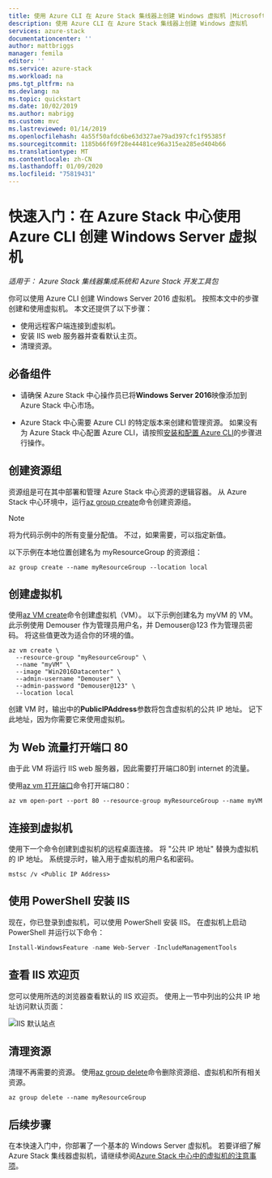```yaml
---
title: 使用 Azure CLI 在 Azure Stack 集线器上创建 Windows 虚拟机 |Microsoft Docs
description: 使用 Azure CLI 在 Azure Stack 集线器上创建 Windows 虚拟机
services: azure-stack
documentationcenter: ''
author: mattbriggs
manager: femila
editor: ''
ms.service: azure-stack
ms.workload: na
pms.tgt_pltfrm: na
ms.devlang: na
ms.topic: quickstart
ms.date: 10/02/2019
ms.author: mabrigg
ms.custom: mvc
ms.lastreviewed: 01/14/2019
ms.openlocfilehash: 4a55f50afdc6be63d327ae79ad397cfc1f95385f
ms.sourcegitcommit: 1185b66f69f28e44481ce96a315ea285ed404b66
ms.translationtype: MT
ms.contentlocale: zh-CN
ms.lasthandoff: 01/09/2020
ms.locfileid: "75819431"
---
```

# <a name="quickstart-create-a-windows-server-virtual-machine-using-azure-cli-in-azure-stack-hub"></a>快速入门：在 Azure Stack 中心使用 Azure CLI 创建 Windows Server 虚拟机

*适用于： Azure Stack 集线器集成系统和 Azure Stack 开发工具包*

你可以使用 Azure CLI 创建 Windows Server 2016 虚拟机。 按照本文中的步骤创建和使用虚拟机。 本文还提供了以下步骤：

* 使用远程客户端连接到虚拟机。
* 安装 IIS web 服务器并查看默认主页。
* 清理资源。

## <a name="prerequisites"></a>必备组件

* 请确保 Azure Stack 中心操作员已将**Windows Server 2016**映像添加到 Azure Stack 中心市场。

* Azure Stack 中心需要 Azure CLI 的特定版本来创建和管理资源。 如果没有为 Azure Stack 中心配置 Azure CLI，请按照[安装和配置 Azure CLI](azure-stack-version-profiles-azurecli2.md)的步骤进行操作。

## <a name="create-a-resource-group"></a>创建资源组

资源组是可在其中部署和管理 Azure Stack 中心资源的逻辑容器。 从 Azure Stack 中心环境中，运行[az group create](/cli/azure/group#az-group-create)命令创建资源组。

> [!NOTE]
>  将为代码示例中的所有变量分配值。 不过，如果需要，可以指定新值。

以下示例在本地位置创建名为 myResourceGroup 的资源组：

```cli
az group create --name myResourceGroup --location local
```

## <a name="create-a-virtual-machine"></a>创建虚拟机

使用[az VM create](/cli/azure/vm#az-vm-create)命令创建虚拟机（VM）。 以下示例创建名为 myVM 的 VM。 此示例使用 Demouser 作为管理员用户名，并 Demouser@123 作为管理员密码。 将这些值更改为适合你的环境的值。

```cli
az vm create \
  --resource-group "myResourceGroup" \
  --name "myVM" \
  --image "Win2016Datacenter" \
  --admin-username "Demouser" \
  --admin-password "Demouser@123" \
  --location local
```

创建 VM 时，输出中的**PublicIPAddress**参数将包含虚拟机的公共 IP 地址。 记下此地址，因为你需要它来使用虚拟机。

## <a name="open-port-80-for-web-traffic"></a>为 Web 流量打开端口 80

由于此 VM 将运行 IIS web 服务器，因此需要打开端口80到 internet 的流量。

使用[az vm 打开端口](/cli/azure/vm)命令打开端口80：

```cli
az vm open-port --port 80 --resource-group myResourceGroup --name myVM
```

## <a name="connect-to-the-virtual-machine"></a>连接到虚拟机

使用下一个命令创建到虚拟机的远程桌面连接。 将 "公共 IP 地址" 替换为虚拟机的 IP 地址。 系统提示时，输入用于虚拟机的用户名和密码。

```
mstsc /v <Public IP Address>
```

## <a name="install-iis-using-powershell"></a>使用 PowerShell 安装 IIS

现在，你已登录到虚拟机，可以使用 PowerShell 安装 IIS。 在虚拟机上启动 PowerShell 并运行以下命令：

```powershell
Install-WindowsFeature -name Web-Server -IncludeManagementTools
```

## <a name="view-the-iis-welcome-page"></a>查看 IIS 欢迎页

您可以使用所选的浏览器查看默认的 IIS 欢迎页。 使用上一节中列出的公共 IP 地址访问默认页面：

![IIS 默认站点](./media/azure-stack-quick-create-vm-windows-cli/default-iis-website.png)

## <a name="clean-up-resources"></a>清理资源

清理不再需要的资源。 使用[az group delete](/cli/azure/group#az-group-delete)命令删除资源组、虚拟机和所有相关资源。

```cli
az group delete --name myResourceGroup
```

## <a name="next-steps"></a>后续步骤

在本快速入门中，你部署了一个基本的 Windows Server 虚拟机。 若要详细了解 Azure Stack 集线器虚拟机，请继续参阅[Azure Stack 中心中的虚拟机的注意事项](azure-stack-vm-considerations.md)。
